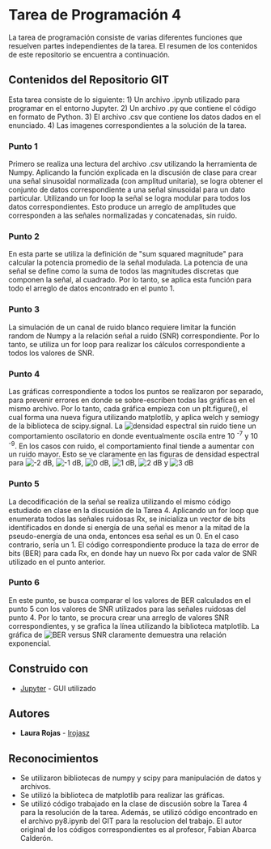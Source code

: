 # Tarea de Programación 4

La tarea de programación consiste de varias diferentes funciones que resuelven partes independientes de la tarea. 
El resumen de los contenidos de este repositorio se encuentra a continuación. 

## Contenidos del Repositorio GIT

Esta tarea consiste de lo siguiente: 
	1) Un archivo .ipynb utilizado para programar en el entorno Jupyter. 
	2) Un archivo .py que contiene el código en formato de Python. 
	3) El archivo .csv que contiene los datos dados en el enunciado. 
	4) Las imagenes correspondientes a la solución de la tarea. 

### Punto 1

Primero se realiza una lectura del archivo .csv utilizando la herramienta de Numpy. 
Aplicando la función explicada en la discusión de clase para crear una señal sinusoidal normalizada (con amplitud unitaria), se logra obtener el conjunto de datos correspondiente a una señal sinusoidal para un dato particular. 
Utilizando un for loop la señal se logra modular para todos los datos correspondientes. 
Esto produce un arreglo de amplitudes que corresponden a las señales normalizadas y concatenadas, sin ruido. 

### Punto 2

En esta parte se utiliza la definición de "sum squared magnitude" para calcular la potencia promedio de la señal modulada. 
La potencia de una señal se define como la suma de todos las magnitudes discretas que componen la señal, al cuadrado. 
Por lo tanto, se aplica esta función para todo el arreglo de datos encontrado en el punto 1.

### Punto 3

La simulación de un canal de ruido blanco requiere limitar la función random de Numpy a la relación señal a ruido (SNR) correspondiente. 
Por lo tanto, se utiliza un for loop para realizar los cálculos correspondiente a todos los valores de SNR. 

### Punto 4

Las gráficas correspondiente a todos los puntos se realizaron por separado, para prevenir errores en donde se sobre-escriben todas las gráficas en el mismo archivo. 
Por lo tanto, cada gráfica empieza con un plt.figure(), el cual forma una nueva figura utilizando matplotlib, y aplica welch y semiogy de la biblioteca de scipy.signal. 
La ![densidad espectral sin ruido](https://github.com/lrojasz/Tarea4/blob/master/DSPsinruido.png) tiene un comportamiento oscilatorio en donde eventualmente oscila entre 10 <sup>-7</sup> y 10 <sup>-9</sup>. 
En los casos con ruido, el comportamiento final tiende a aumentar con un ruido mayor. Esto se ve claramente en las figuras de densidad espectral para ![-2 dB](https://github.com/lrojasz/Tarea4/blob/master/DSPconruido-2db.png), ![-1 dB](https://github.com/lrojasz/Tarea4/blob/master/DSPconruido-1db.png), ![0 dB](https://github.com/lrojasz/Tarea4/blob/master/DSPconruido0db.png), ![1 dB](https://github.com/lrojasz/Tarea4/blob/master/DSPconruido1db.png), ![2 dB](https://github.com/lrojasz/Tarea4/blob/master/DSPconruido2db.png) y ![3 dB](https://github.com/lrojasz/Tarea4/blob/master/DSPconruido3db.png) 

### Punto 5

La decodificación de la señal se realiza utilizando el mismo código estudiado en clase en la discusión de la Tarea 4. 
Aplicando un for loop que enumerata todos las señales ruidosas Rx, se inicializa un vector de bits identificados en donde si energía de una señal es menor a la mitad de la pseudo-energía de una onda, entonces esa señal es un 0. 
En el caso contrario, sería un 1. 
El código correspondiente produce la taza de error de bits (BER) para cada Rx, en donde hay un nuevo Rx por cada valor de SNR utilizado en el punto anterior. 

### Punto 6

En este punto, se busca comparar el los valores de BER calculados en el punto 5 con los valores de SNR utilizados para las señales ruidosas del punto 4. 
Por lo tanto, se procura crear una arreglo de valores SNR correspondientes, y se grafica la línea utilizando la biblioteca matplotlib. 
La gráfica de ![BER versus SNR](https://github.com/lrojasz/Tarea4/blob/master/BERenfuncionSNR.png) claramente demuestra una relación exponencial. 


## Construido con

* [Jupyter](https://jupyter.org/) - GUI utilizado

## Autores

* **Laura Rojas** - [lrojasz](https://github.com/lrojasz)

## Reconocimientos

* Se utilizaron bibliotecas de numpy y scipy para manipulación de datos y archivos.
* Se utilizó la biblioteca de matplotlib para realizar las gráficas.
* Se utilizó código trabajado en la clase de discusión sobre la Tarea 4 para la resolución de la tarea. Además, se utilizó código encontrado en el archivo py8.ipynb del GIT para la resolucion del trabajo. El autor original de los códigos correspondientes es al profesor, Fabian Abarca Calderón. 

